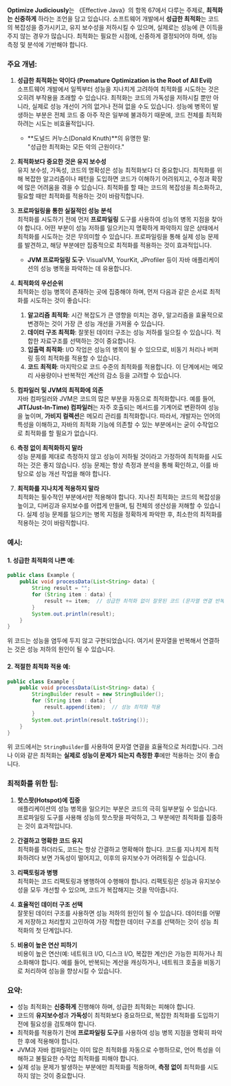 **Optimize Judiciously**는 《Effective Java》의 항목 67에서 다루는 주제로, **최적화는 신중하게** 하라는 조언을 담고 있습니다. 소프트웨어 개발에서 **성급한 최적화**는 코드의 복잡성을 증가시키고, 유지 보수성을 저하시킬 수 있으며, 실제로는 성능에 큰 이득을 주지 않는 경우가 많습니다. 최적화는 필요한 시점에, 신중하게 결정되어야 하며, 성능 측정 및 분석에 기반해야 합니다.

### 주요 개념:

1. **성급한 최적화는 악이다 (Premature Optimization is the Root of All Evil)**  
   소프트웨어 개발에서 일찍부터 성능을 지나치게 고려하여 최적화를 시도하는 것은 오히려 부작용을 초래할 수 있습니다. 최적화는 코드의 가독성을 저하시킬 뿐만 아니라, 실제로 성능 개선이 거의 없거나 전혀 없을 수도 있습니다. 성능에 병목이 발생하는 부분은 전체 코드 중 아주 작은 일부에 불과하기 때문에, 코드 전체를 최적화하려는 시도는 비효율적입니다.

   - **도널드 커누스(Donald Knuth)**의 유명한 말:  
     "성급한 최적화는 모든 악의 근원이다."

2. **최적화보다 중요한 것은 유지 보수성**  
   유지 보수성, 가독성, 코드의 명확성은 성능 최적화보다 더 중요합니다. 최적화를 위해 복잡한 알고리즘이나 패턴을 도입하면 코드가 이해하기 어려워지고, 수정과 확장에 많은 어려움을 겪을 수 있습니다. 최적화를 할 때는 코드의 복잡성을 최소화하고, 필요할 때만 최적화를 적용하는 것이 바람직합니다.

3. **프로파일링을 통한 실질적인 성능 분석**  
   최적화를 시도하기 전에 먼저 **프로파일링** 도구를 사용하여 성능의 병목 지점을 찾아야 합니다. 어떤 부분이 성능 저하를 일으키는지 명확하게 파악하지 않은 상태에서 최적화를 시도하는 것은 무의미할 수 있습니다. 프로파일링을 통해 실제 성능 문제를 발견하고, 해당 부분에만 집중적으로 최적화를 적용하는 것이 효과적입니다.

   - **JVM 프로파일링 도구**: VisualVM, YourKit, JProfiler 등이 자바 애플리케이션의 성능 병목을 파악하는 데 유용합니다.

4. **최적화의 우선순위**  
   최적화는 성능 병목이 존재하는 곳에 집중해야 하며, 먼저 다음과 같은 순서로 최적화를 시도하는 것이 좋습니다:
   
   1. **알고리즘 최적화**: 시간 복잡도가 큰 영향을 미치는 경우, 알고리즘을 효율적으로 변경하는 것이 가장 큰 성능 개선을 가져올 수 있습니다.
   2. **데이터 구조 최적화**: 잘못된 데이터 구조는 성능 저하를 일으킬 수 있습니다. 적합한 자료구조를 선택하는 것이 중요합니다.
   3. **입출력 최적화**: I/O 작업은 성능의 병목이 될 수 있으므로, 비동기 처리나 버퍼링 등의 최적화를 적용할 수 있습니다.
   4. **코드 최적화**: 마지막으로 코드 수준의 최적화를 적용합니다. 이 단계에서는 메모리 사용량이나 반복적인 계산의 감소 등을 고려할 수 있습니다.

5. **컴파일러 및 JVM의 최적화에 의존**  
   자바 컴파일러와 JVM은 코드의 많은 부분을 자동으로 최적화합니다. 예를 들어, **JIT(Just-In-Time) 컴파일러**는 자주 호출되는 메서드를 기계어로 변환하여 성능을 높이며, **가비지 컬렉션**은 메모리 관리를 최적화합니다. 따라서, 개발자는 언어의 특성을 이해하고, 자바의 최적화 기능에 의존할 수 있는 부분에서는 굳이 수작업으로 최적화를 할 필요가 없습니다.

6. **측정 없이 최적화하지 말라**  
   성능 문제를 제대로 측정하지 않고 성능이 저하될 것이라고 가정하여 최적화를 시도하는 것은 좋지 않습니다. 성능 문제는 항상 측정과 분석을 통해 확인하고, 이를 바탕으로 성능 개선 작업을 해야 합니다.

7. **최적화를 지나치게 적용하지 말라**  
   최적화는 필수적인 부분에서만 적용해야 합니다. 지나친 최적화는 코드의 복잡성을 높이고, 디버깅과 유지보수를 어렵게 만들며, 팀 전체의 생산성을 저해할 수 있습니다. 실제 성능 문제를 일으키는 병목 지점을 정확하게 파악한 후, 최소한의 최적화를 적용하는 것이 바람직합니다.

### 예시:

#### 1. 성급한 최적화의 나쁜 예:

```java
public class Example {
    public void processData(List<String> data) {
        String result = "";
        for (String item : data) {
            result += item;  // 성급한 최적화 없이 잘못된 코드 (문자열 연결 반복)
        }
        System.out.println(result);
    }
}
```

위 코드는 성능을 염두에 두지 않고 구현되었습니다. 여기서 문자열을 반복해서 연결하는 것은 성능 저하의 원인이 될 수 있습니다.

#### 2. 적절한 최적화 적용 예:

```java
public class Example {
    public void processData(List<String> data) {
        StringBuilder result = new StringBuilder();
        for (String item : data) {
            result.append(item);  // 성능 최적화 적용
        }
        System.out.println(result.toString());
    }
}
```

위 코드에서는 `StringBuilder`를 사용하여 문자열 연결을 효율적으로 처리합니다. 그러나 이와 같은 최적화는 **실제로 성능이 문제가 되는지 측정한 후**에만 적용하는 것이 좋습니다.

### 최적화를 위한 팁:

1. **핫스팟(Hotspot)에 집중**  
   애플리케이션의 성능 병목을 일으키는 부분은 코드의 극히 일부분일 수 있습니다. 프로파일링 도구를 사용해 성능의 핫스팟을 파악하고, 그 부분에만 최적화를 집중하는 것이 효과적입니다.

2. **간결하고 명확한 코드 유지**  
   최적화를 하더라도, 코드는 항상 간결하고 명확해야 합니다. 코드를 지나치게 최적화하려다 보면 가독성이 떨어지고, 이후의 유지보수가 어려워질 수 있습니다.

3. **리팩토링과 병행**  
   최적화는 코드 리팩토링과 병행하여 수행해야 합니다. 리팩토링은 성능과 유지보수성을 모두 개선할 수 있으며, 코드가 복잡해지는 것을 막아줍니다.

4. **효율적인 데이터 구조 선택**  
   잘못된 데이터 구조를 사용하면 성능 저하의 원인이 될 수 있습니다. 데이터를 어떻게 저장하고 처리할지 고민하여 가장 적합한 데이터 구조를 선택하는 것이 성능 최적화의 첫 단계입니다.

5. **비용이 높은 연산 피하기**  
   비용이 높은 연산(예: 네트워크 I/O, 디스크 I/O, 복잡한 계산)은 가능한 피하거나 최소화해야 합니다. 예를 들어, 반복되는 계산을 캐싱하거나, 네트워크 호출을 비동기로 처리하여 성능을 향상시킬 수 있습니다.

### 요약:

- 성능 최적화는 **신중하게** 진행해야 하며, 성급한 최적화는 피해야 합니다.
- 코드의 **유지보수성**과 **가독성**이 최적화보다 중요하므로, 복잡한 최적화를 도입하기 전에 필요성을 검토해야 합니다.
- 최적화를 적용하기 전에 **프로파일링 도구**를 사용하여 성능 병목 지점을 명확히 파악한 후에 적용해야 합니다.
- JVM과 자바 컴파일러는 이미 많은 최적화를 자동으로 수행하므로, 언어 특성을 이해하고 불필요한 수작업 최적화를 피해야 합니다.
- 실제 성능 문제가 발생하는 부분에만 최적화를 적용하며, **측정 없이** 최적화를 시도하지 않는 것이 중요합니다.

